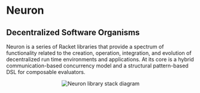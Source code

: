 # Neuron

## Decentralized Software Organisms

Neuron is a series of Racket libraries that provide a spectrum of
functionality related to the creation, operation, integration, and evolution
of decentralized run time environments and applications. At its core is a
hybrid communication-based concurrency model and a structural pattern-based
DSL for composable evaluators.

<p align="center">
  <img
    alt="Neuron library stack diagram"
    src="https://raw.githubusercontent.com/dedbox/racket-neuron/master/scribblings/neuron-library-stack.png">
</p>
